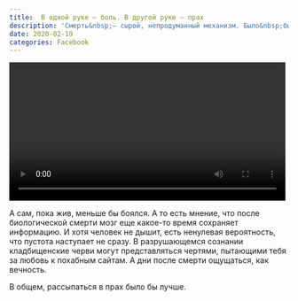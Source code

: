 ```yaml
---
title:  В одной руке — боль. В другой руке — прах
description: 'Смерть&nbsp;— сырой, непродуманный механизм. Было&nbsp;бы лучше, если&nbsp;б усопший мгновенно рассыпался в&nbsp;прах. Близкие собирали&nbsp;бы в&nbsp;совок, высыпали в&nbsp;родовые клумбы&nbsp;— спокойно, без похорон и&nbsp;поминок. Тосковалось&nbsp;бы им&nbsp;потом, без мрачной атрибутики хоть капельку легче.'
date: 2020-02-19
categories: Facebook
---
```


<div class="border">
  <video preload="metadata" controls width="498" height="250">
    <source src="{{ site.assets }}/video/pages/blog/2020/2020-02-19-death.mp4" type="video/mp4">
  </video>
</div>

А&nbsp;сам, пока жив, меньше&nbsp;бы боялся. А&nbsp;то&nbsp;есть мнение, что после биологической смерти мозг еще какое-то время сохраняет информацию. И&nbsp;хотя человек не&nbsp;дышит, есть ненулевая вероятность, что пустота наступает не&nbsp;сразу. В&nbsp;разрушающемся сознании кладбищенские черви могут представляться чертями, пытающими тебя за&nbsp;любовь к&nbsp;похабным сайтам. А&nbsp;дни после смерти ощущаться, как вечность.

В&nbsp;общем, рассыпаться в&nbsp;прах было&nbsp;бы лучше.
